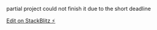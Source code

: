 partial project could not finish it due to the short deadline

[Edit on StackBlitz ⚡️](https://stackblitz.com/edit/web-platform-9ff8qb)
